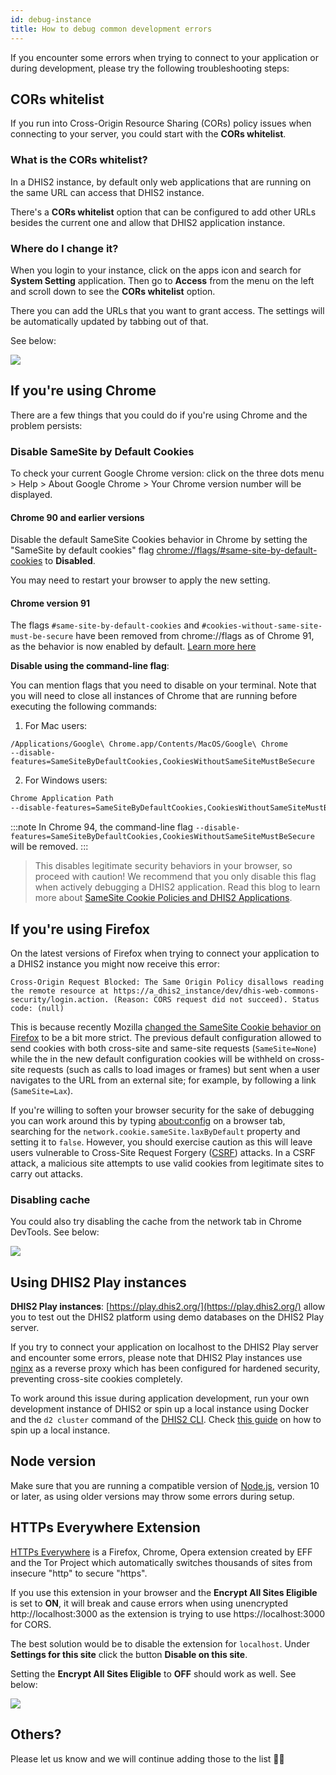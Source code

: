 ```yaml
---
id: debug-instance
title: How to debug common development errors
---
```


If you encounter some errors when trying to connect to your application or during development, please try the following troubleshooting steps:

## CORs whitelist

If you run into Cross-Origin Resource Sharing (CORs) policy issues when connecting to your server, you could start with the **CORs whitelist**.

### What is the CORs whitelist?

In a DHIS2 instance, by default only web applications that are running on the same URL can access that DHIS2 instance.

There's a **CORs whitelist** option that can be configured to add other URLs besides the current one and allow that DHIS2 application instance.

### Where do I change it?

When you login to your instance, click on the apps icon and search for **System Setting** application. Then go to **Access** from the menu on the left and scroll down to see the **CORs whitelist** option.

There you can add the URLs that you want to grant access. The settings will be automatically updated by tabbing out of that.

See below:

![](./assets/cors-whitelist.gif)

## If you're using Chrome

There are a few things that you could do if you're using Chrome and the problem persists:

### Disable SameSite by Default Cookies

To check your current Google Chrome version: click on the three dots menu > Help > About Google Chrome > Your Chrome version number will be displayed.

#### Chrome 90 and earlier versions

Disable the default SameSite Cookies behavior in Chrome by setting the "SameSite by default cookies" flag [chrome://flags/#same-site-by-default-cookies](chrome://flags/#same-site-by-default-cookies) to **Disabled**.

You may need to restart your browser to apply the new setting.

#### Chrome version 91

The flags `#same-site-by-default-cookies` and `#cookies-without-same-site-must-be-secure` have been removed from chrome://flags as of Chrome 91, as the behavior is now enabled by default. [Learn more here](https://www.chromium.org/updates/same-site)

**Disable using the command-line flag**:

You can mention flags that you need to disable on your terminal. Note that you will need to close all instances of Chrome that are running before executing the following commands:

1.  For Mac users:

```
/Applications/Google\ Chrome.app/Contents/MacOS/Google\ Chrome
--disable-features=SameSiteByDefaultCookies,CookiesWithoutSameSiteMustBeSecure
```

2. For Windows users:

```sh
Chrome Application Path
--disable-features=SameSiteByDefaultCookies,CookiesWithoutSameSiteMustBeSecure
```

:::note
In Chrome 94, the command-line flag `--disable-features=SameSiteByDefaultCookies,CookiesWithoutSameSiteMustBeSecure` will be removed.
:::

> This disables legitimate security behaviors in your browser, so proceed with caution! We recommend that you only disable this flag when actively debugging a DHIS2 application.
> Read this blog to learn more about [SameSite Cookie Policies and DHIS2 Applications](/blog/cross-origin-cookies).

## If you're using Firefox

On the latest versions of Firefox when trying to connect your application to a DHIS2 instance you might now receive this error:

```
Cross-Origin Request Blocked: The Same Origin Policy disallows reading the remote resource at https://a_dhis2_instance/dev/dhis-web-commons-security/login.action. (Reason: CORS request did not succeed). Status code: (null)
```

This is because recently Mozilla [changed the SameSite Cookie behavior on Firefox](https://hacks.mozilla.org/2020/08/changes-to-samesite-cookie-behavior) to be a bit more strict. The previous default configuration allowed to send cookies with both cross-site and same-site requests (`SameSite=None`) while the in the new default configuration cookies will be withheld on cross-site requests (such as calls to load images or frames) but sent when a user navigates to the URL from an external site; for example, by following a link (`SameSite=Lax`).

If you're willing to soften your browser security for the sake of debugging you can work around this by typing [about:config](about:config) on a browser tab, searching for the `network.cookie.sameSite.laxByDefault` property and setting it to `false`.
However, you should exercise caution as this will leave users vulnerable to Cross-Site Request Forgery ([CSRF](https://developer.mozilla.org/en-US/docs/Glossary/CSRF)) attacks. In a CSRF attack, a malicious site attempts to use valid cookies from legitimate sites to carry out attacks.

### Disabling cache

You could also try disabling the cache from the network tab in Chrome DevTools. See below:

![](./assets/disable-cache.png)

## Using DHIS2 Play instances

**DHIS2 Play instances**: [https://play.dhis2.org/](https://play.dhis2.org/) allow you to test out the DHIS2 platform using demo databases on the DHIS2 Play server.

If you try to connect your application on localhost to the DHIS2 Play server and encounter some errors, please note that DHIS2 Play instances use [nginx](https://nginx.org/) as a reverse proxy which has been configured for hardened security, preventing cross-site cookies completely.

To work around this issue during application development, run your own development instance of DHIS2 or spin up a local instance using Docker and the `d2 cluster` command of the [DHIS2 CLI](https://cli.dhis2.nu/#/commands/d2-cluster). Check [this guide](./spin-up-local-instance) on how to spin up a local instance.

## Node version

Make sure that you are running a compatible version of [Node.js](https://nodejs.org/en/download/), version 10 or later, as using older versions may throw some errors during setup.

## HTTPs Everywhere Extension

[HTTPs Everywhere](https://www.eff.org/https-everywhere) is a Firefox, Chrome, Opera extension created by EFF and the Tor Project which automatically switches thousands of sites from insecure "http" to secure "https".

If you use this extension in your browser and the **Encrypt All Sites Eligible** is set to **ON**, it will break and cause errors when using unencrypted http://localhost:3000 as the extension is trying to use https://localhost:3000 for CORS.

The best solution would be to disable the extension for `localhost`. Under **Settings for this site** click the button **Disable on this site**.

Setting the **Encrypt All Sites Eligible** to **OFF** should work as well. See below:

![](./assets/https-everywhere.gif)

## Others?

Please let us know and we will continue adding those to the list 👌🏽
